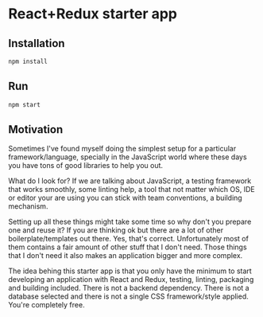 # React+Redux starter app

## Installation

```bash
npm install
```

## Run

```bash
npm start
```

## Motivation

Sometimes I've found myself doing the simplest setup for a particular framework/language, specially in the JavaScript world where these days you have tons of good libraries to help you out.

What do I look for? If we are talking about JavaScript, a testing framework that works smoothly, some linting help, a tool that not matter which OS, IDE or editor your are using you can stick with team conventions, a building mechanism.

Setting up all these things might take some time so why don't you prepare one and reuse it? If you are thinking ok but there are a lot of other boilerplate/templates out there. Yes, that's correct. Unfortunately most of them contains a fair amount of other stuff that I don't need. Those things that I don't need it also makes an application bigger and more complex.

The idea behing this starter app is that you only have the minimum to start developing an application with React and Redux, testing, linting, packaging and building included. There is not a backend dependency. There is not a database selected and there is not a single CSS framework/style applied. You're completely free.
